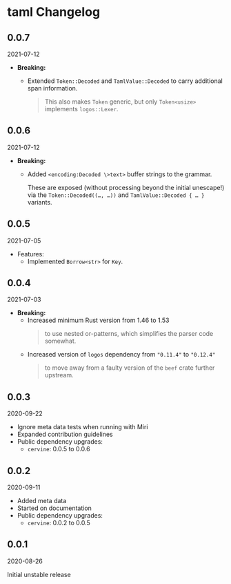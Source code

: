 # taml Changelog

<!-- markdownlint-disable no-trailing-punctuation -->

## 0.0.7

2021-07-12

* **Breaking:**
  * Extended `Token::Decoded` and `TamlValue::Decoded` to carry additional span information.

    > This also makes `Token` generic, but only `Token<usize>` implements `logos::Lexer`.

## 0.0.6

2021-07-12

* **Breaking:**
  * Added `<encoding:Decoded \>text>` buffer strings to the grammar.

    These are exposed (without processing beyond the initial unescape!) via the `Token::Decoded((…, …))` and `TamlValue::Decoded { … }` variants.

## 0.0.5

2021-07-05

* Features:
  * Implemented `Borrow<str>` for `Key`.

## 0.0.4

2021-07-03

* **Breaking:**
  * Increased minimum Rust version from 1.46 to 1.53
    > to use nested or-patterns, which simplifies the parser code somewhat.
  * Increased version of `logos` dependency from `"0.11.4"` to `"0.12.4"`
    > to move away from a faulty version of the `beef` crate further upstream.

## 0.0.3

2020-09-22

* Ignore meta data tests when running with Miri
* Expanded contribution guidelines
* Public dependency upgrades:
  * `cervine`: 0.0.5 to 0.0.6

## 0.0.2

2020-09-11

* Added meta data
* Started on documentation
* Public dependency upgrades:
  * `cervine`: 0.0.2 to 0.0.5

## 0.0.1

2020-08-26

Initial unstable release
